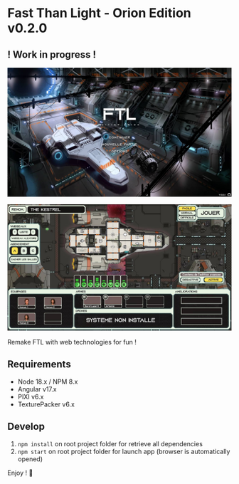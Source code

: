 # Fast Than Light - Orion Edition v0.2.0
## ! Work in progress !

![Game Home Menu](./preview.jpg)

![Game Shed View](./preview-shed.jpeg)

Remake FTL with web technologies for fun !

## Requirements

- Node 18.x / NPM 8.x
- Angular v17.x
- PIXI v6.x
- TexturePacker v6.x

## Develop

1. `npm install` on root project folder for retrieve all dependencies
2. `npm start` on root project folder for launch app (browser is automatically opened)

Enjoy ! 🥳
